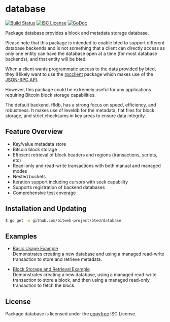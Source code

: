 database
========

[![Build Status](https://github.com/bitweb-project/bted/workflows/Build%20and%20Test/badge.svg)](https://github.com/bitweb-project/bted/actions)
[![ISC License](http://img.shields.io/badge/license-ISC-blue.svg)](http://copyfree.org)
[![GoDoc](https://img.shields.io/badge/godoc-reference-blue.svg)](https://pkg.go.dev/github.com/bitweb-project/bted/database)

Package database provides a block and metadata storage database.

Please note that this package is intended to enable bted to support different
database backends and is not something that a client can directly access as only
one entity can have the database open at a time (for most database backends),
and that entity will be bted.

When a client wants programmatic access to the data provided by bted, they'll
likely want to use the [rpcclient](https://github.com/bitweb-project/bted/tree/master/rpcclient)
package which makes use of the [JSON-RPC API](https://github.com/bitweb-project/bted/tree/master/docs/json_rpc_api.md).

However, this package could be extremely useful for any applications requiring
Bitcoin block storage capabilities.

The default backend, ffldb, has a strong focus on speed, efficiency, and
robustness.  It makes use of leveldb for the metadata, flat files for block
storage, and strict checksums in key areas to ensure data integrity.

## Feature Overview

- Key/value metadata store
- Bitcoin block storage
- Efficient retrieval of block headers and regions (transactions, scripts, etc)
- Read-only and read-write transactions with both manual and managed modes
- Nested buckets
- Iteration support including cursors with seek capability
- Supports registration of backend databases
- Comprehensive test coverage

## Installation and Updating

```bash
$ go get -u github.com/bitweb-project/bted/database
```

## Examples

* [Basic Usage Example](https://pkg.go.dev/github.com/bitweb-project/bted/database#example-package--BasicUsage)  
  Demonstrates creating a new database and using a managed read-write
  transaction to store and retrieve metadata.

* [Block Storage and Retrieval Example](https://pkg.go.dev/github.com/bitweb-project/bted/database#example-package--BlockStorageAndRetrieval)  
  Demonstrates creating a new database, using a managed read-write transaction
  to store a block, and then using a managed read-only transaction to fetch the
  block.

## License

Package database is licensed under the [copyfree](http://copyfree.org) ISC
License.
